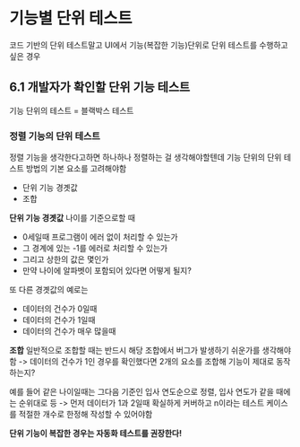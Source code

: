 기능별 단위 테스트
=============

코드 기반의 단위 테스트말고 UI에서 기능(복잡한 기능)단위로 단위 테스트를 수행하고 싶은 경우

## 6.1 개발자가 확인할 단위 기능 테스트

기능 단위의 테스트 = 블랙박스 테스트

### 정렬 기능의 단위 테스트

정렬 기능을 생각한다고하면 하나하나 정렬하는 걸 생각해야할텐데
기능 단위의 단위 테스트 방법의 기본 요소를 고려해야함
- 단위 기능 경곗값
- 조합

**단위 기능 경곗값**
나이를 기준으로할 때
- 0세일때 프로그램이 에러 없이 처리할 수 있는가
- 그 경계에 있는 -1를 에러로 처리할 수 있는가
- 그리고 상한의 값은 몇인가
- 만약 나이에 알파벳이 포함되어 있다면 어떻게 될지?

또 다른 경곗값의 예로는
- 데이터의 건수가 0일때
- 데이터의 건수가 1일때
- 데이터의 건수가 매우 많을때

**조합**
일반적으로 조합할 때는 반드시 해당 조합에서 버그가 발생하기 쉬운가를 생각해야함 -> 데이터의 건수가 1인 경우를 확인했다면 2개의 요소를 조합해 기능이 제대로 동작하는지?

예를 들어 같은 나이일때는 그다음 기준인 입사 연도순으로 정렬, 입사 연도가 같을 때에는 순위대로 등 -> 먼저 데이터가 1과 2일때 확실하게 커버하고 n이라는 테스트 케이스를 적절한 개수로 한정해 작성할 수 있어야함

**단위 기능이 복잡한 경우는 자동화 테스트를 권장한다!**
